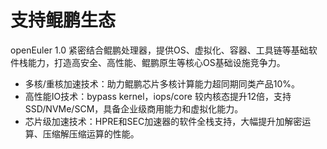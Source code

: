 # 支持鲲鹏生态<a name="ZH-CN_TOPIC_0186535219"></a>

openEuler 1.0 紧密结合鲲鹏处理器，提供OS、虚拟化、容器、工具链等基础软件栈能力，打造高安全、高性能、鲲鹏原生等核心OS基础设施竞争力。

-   多核/重核加速技术：助力鲲鹏芯片多核计算能力超同期同类产品10%。
-   高性能IO技术：bypass kernel，iops/core 较内核态提升12倍，支持 SSD/NVMe/SCM，具备企业级商用能力和虚拟化能力。
-   芯片级加速技术：HPRE和SEC加速器的软件全栈支持，大幅提升加解密运算、压缩解压缩运算的性能。

